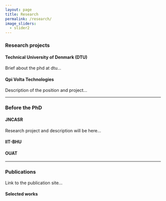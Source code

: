 ```yaml
---
layout: page
title: Research
permalink: /research/
image_sliders:
  - slider2
---
```


### Research projects
<!-- 
comment out the unecessary things

{% include slider.html selector="slider2" %}
 -->

#### Technical University of Denmark (DTU)

Brief about the phd at dtu... 





#### Qpi Volta Technologies

Description of the position and project...

------------------------------------


### Before the PhD 

#### JNCASR

Research project and description will be here...


#### IIT-BHU





#### OUAT



---------------------------------



### Publications

Link to the publication site... 


#### Selected works

